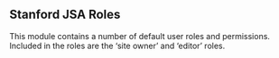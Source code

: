 Stanford JSA Roles
---
This module contains a number of default user roles and permissions. Included in the roles are the ‘site owner’ and ‘editor’ roles.
